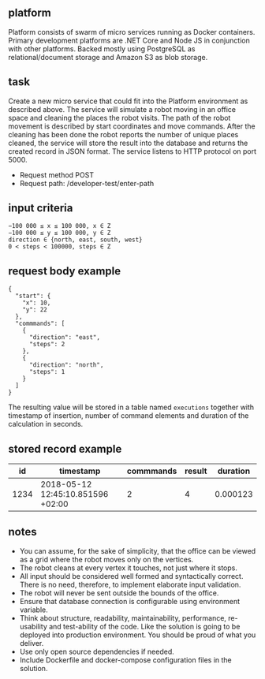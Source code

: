 ## platform

Platform consists of swarm of micro services running as Docker containers. Primary development platforms are .NET Core and Node JS in conjunction with other platforms. Backed mostly using PostgreSQL as relational/document storage and Amazon S3 as blob storage.

## task

Create a new micro service that could fit into the Platform environment as described above. The service will simulate a robot moving in an office space and cleaning the places the robot visits. The path of the robot movement is described by start coordinates and move commands. After the cleaning has been done the robot reports the number of unique places cleaned, the service will store the result into the database and returns the created record in JSON format. The service listens to HTTP protocol on port 5000.

* Request method POST
* Request path: /developer-test/enter-path 

## input criteria

```0 ≤ number of commmands elements ≤ 10000
−100 000 ≤ x ≤ 100 000, x ∈ Z
−100 000 ≤ y ≤ 100 000, y ∈ Z
direction ∈ {north, east, south, west}
0 < steps < 100000, steps ∈ Z
```

## request body example
```
{
  "start": {
    "x": 10,
    "y": 22 
  },
  "commmands": [
    {
      "direction": "east",
      "steps": 2 
    },
    {
      "direction": "north",
      "steps": 1
    } 
  ]
}
```

The resulting value will be stored in a table named `executions` together with timestamp of insertion, number of command elements and duration of the calculation in seconds.

## stored record example

| id | timestamp | commmands | result | duration |
| -- | -- | -- | -- | -- |
| 1234 | 2018-05-12 12:45:10.851596 +02:00 | 2 | 4 | 0.000123 |

## notes
* You can assume, for the sake of simplicity, that the office can be viewed as a grid where the robot moves only on the vertices.
* The robot cleans at every vertex it touches, not just where it stops.
* All input should be considered well formed and syntactically correct. There is no need,
therefore, to implement elaborate input validation.
* The robot will never be sent outside the bounds of the office.
* Ensure that database connection is configurable using environment variable.
* Think about structure, readability, maintainability, performance, re-usability and test-ability of the code. Like the solution is going to be deployed into production environment. You should be proud of what you deliver.
* Use only open source dependencies if needed.
* Include Dockerfile and docker-compose configuration files in the solution.
